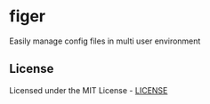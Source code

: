 # figer

Easily manage config files in multi user environment

## License

Licensed under the MIT License - [LICENSE](LICENSE)
